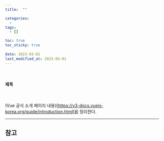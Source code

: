 ```yaml
---
title:  ""

categories:
  - 
tags:
  - []

toc: true
toc_sticky: true
 
date: 2023-03-01
last_modified_at: 2023-03-01
---
```


<br/>

#### 제목

<br/>

(Vue 공식 소개 페이지 내용)[https://v3-docs.vuejs-korea.org/guide/introduction.html]을 정리한다.

---
<h2><b>참고</b></h2>